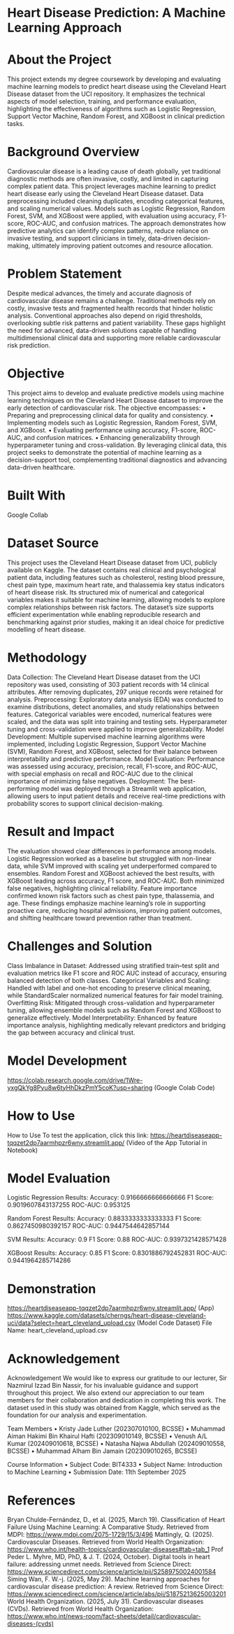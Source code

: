 ﻿# Heart Disease Prediction: A Machine Learning Approach 
# About the Project
This project extends my degree coursework by developing and evaluating machine learning models to predict heart disease using the Cleveland Heart Disease dataset from the UCI repository. It emphasizes the technical aspects of model selection, training, and performance evaluation, highlighting the effectiveness of algorithms such as Logistic Regression, Support Vector Machine, Random Forest, and XGBoost in clinical prediction tasks.

# Background Overview
Cardiovascular disease is a leading cause of death globally, yet traditional diagnostic methods are often invasive, costly, and limited in capturing complex patient data. This project leverages machine learning to predict heart disease early using the Cleveland Heart Disease dataset. Data preprocessing included cleaning duplicates, encoding categorical features, and scaling numerical values. Models such as Logistic Regression, Random Forest, SVM, and XGBoost were applied, with evaluation using accuracy, F1-score, ROC-AUC, and confusion matrices. The approach demonstrates how predictive analytics can identify complex patterns, reduce reliance on invasive testing, and support clinicians in timely, data-driven decision-making, ultimately improving patient outcomes and resource allocation.

# Problem Statement
Despite medical advances, the timely and accurate diagnosis of cardiovascular disease remains a challenge. Traditional methods rely on costly, invasive tests and fragmented health records that hinder holistic analysis. Conventional approaches also depend on rigid thresholds, overlooking subtle risk patterns and patient variability. These gaps highlight the need for advanced, data-driven solutions capable of handling multidimensional clinical data and supporting more reliable cardiovascular risk prediction.

# Objective
This project aims to develop and evaluate predictive models using machine learning techniques on the Cleveland Heart Disease dataset to improve the early detection of cardiovascular risk. The objective encompasses:
•	Preparing and preprocessing clinical data for quality and consistency.
•	Implementing models such as Logistic Regression, Random Forest, SVM, and XGBoost.
•	Evaluating performance using accuracy, F1-score, ROC-AUC, and confusion matrices.
•	Enhancing generalizability through hyperparameter tuning and cross-validation.
By leveraging clinical data, this project seeks to demonstrate the potential of machine learning as a decision-support tool, complementing traditional diagnostics and advancing data-driven healthcare.

# Built With
Google Collab

# Dataset Source
This project uses the Cleveland Heart Disease dataset from UCI, publicly available on Kaggle. The dataset contains real clinical and psychological patient data, including features such as cholesterol, resting blood pressure, chest pain type, maximum heart rate, and thalassemia key status indicators of heart disease risk. Its structured mix of numerical and categorical variables makes it suitable for machine learning, allowing models to explore complex relationships between risk factors. The dataset’s size supports efficient experimentation while enabling reproducible research and benchmarking against prior studies, making it an ideal choice for predictive modelling of heart disease.

# Methodology
Data Collection: The Cleveland Heart Disease dataset from the UCI repository was used, consisting of 303 patient records with 14 clinical attributes. After removing duplicates, 297 unique records were retained for analysis.
Preprocessing: Exploratory data analysis (EDA) was conducted to examine distributions, detect anomalies, and study relationships between features. Categorical variables were encoded, numerical features were scaled, and the data was split into training and testing sets. Hyperparameter tuning and cross-validation were applied to improve generalizability.
Model Development: Multiple supervised machine learning algorithms were implemented, including Logistic Regression, Support Vector Machine (SVM), Random Forest, and XGBoost, selected for their balance between interpretability and predictive performance.
Model Evaluation: Performance was assessed using accuracy, precision, recall, F1-score, and ROC-AUC, with special emphasis on recall and ROC-AUC due to the clinical importance of minimizing false negatives.
Deployment: The best-performing model was deployed through a Streamlit web application, allowing users to input patient details and receive real-time predictions with probability scores to support clinical decision-making.

# Result and Impact
The evaluation showed clear differences in performance among models. Logistic Regression worked as a baseline but struggled with non-linear data, while SVM improved with scaling yet underperformed compared to ensembles. Random Forest and XGBoost achieved the best results, with XGBoost leading across accuracy, F1 score, and ROC-AUC. Both minimized false negatives, highlighting clinical reliability. Feature importance confirmed known risk factors such as chest pain type, thalassemia, and age. These findings emphasize machine learning’s role in supporting proactive care, reducing hospital admissions, improving patient outcomes, and shifting healthcare toward prevention rather than treatment.

# Challenges and Solution
Class Imbalance in Dataset: Addressed using stratified train–test split and evaluation metrics like F1 score and ROC AUC instead of accuracy, ensuring balanced detection of both classes.
Categorical Variables and Scaling: Handled with label and one-hot encoding to preserve clinical meaning, while StandardScaler normalized numerical features for fair model training.
Overfitting Risk: Mitigated through cross-validation and hyperparameter tuning, allowing ensemble models such as Random Forest and XGBoost to generalize effectively.
Model Interpretability: Enhanced by feature importance analysis, highlighting medically relevant predictors and bridging the gap between accuracy and clinical trust.

# Model Development
https://colab.research.google.com/drive/1Wre-yxgQkYg8Pyu8w6tyHhDkzPmY5coK?usp=sharing (Google Colab Code)

# How to Use
How to Use
To test the application, click this link:
https://heartdiseaseapp-tqqzet2dp7aarmhpzr6wny.streamlit.app/
(Video of the App Tutorial in Notebook)

# Model Evaluation
Logistic Regression Results:
Accuracy: 0.9166666666666666
F1 Score: 0.9019607843137255
ROC-AUC: 0.953125

Random Forest Results:
Accuracy: 0.8833333333333333
F1 Score: 0.8627450980392157
ROC-AUC: 0.9447544642857144

SVM Results:
Accuracy: 0.9
F1 Score: 0.88
ROC-AUC: 0.9397321428571428

XGBoost Results:
Accuracy: 0.85
F1 Score: 0.8301886792452831
ROC-AUC: 0.9441964285714286

# Demonstration
https://heartdiseaseapp-tqqzet2dp7aarmhpzr6wny.streamlit.app/ (App)
https://www.kaggle.com/datasets/cherngs/heart-disease-cleveland-uci/data?select=heart_cleveland_upload.csv (Model Code Dataset) 
File Name: heart_cleveland_upload.csv

# Acknowledgement
Acknowledgement
We would like to express our gratitude to our lecturer, Sir Nazmirul Izzad Bin Nassir, for his invaluable guidance and support throughout this project. We also extend our appreciation to our team members for their collaboration and dedication in completing this work. The dataset used in this study was obtained from Kaggle, which served as the foundation for our analysis and experimentation.

Team Members
•	Kristy Jade Luther (202307010100, BCSSE)
•	Muhammad Aiman Hakimi Bin Khairul Hafti (202309010149, BCSSE)
•	Venush A/L Kumar (202409010618, BCSSE)
•	Natasha Najwa Abdullah (202409010558, BCSSE)
•	Muhammad Alham Bin Jamain (202309010265, BCSSE)

Course Information
•	Subject Code: BIT4333
•	Subject Name: Introduction to Machine Learning
•	Submission Date: 11th September 2025

# References
Bryan Chulde-Fernández, D., et al. (2025, March 19). Classification of Heart Failure Using Machine Learning: A Comparative Study. Retrieved from MDPI: https://www.mdpi.com/2075-1729/15/3/496
Mattingly, Q. (2025). Cardiovascular Diseases. Retrieved from World Health Organization: https://www.who.int/health-topics/cardiovascular-diseases#tab=tab_1
Prof Peder L. Myhre, MD, PhD, & J. T. (2024, October). Digital tools in heart failure: addressing unmet needs. Retrieved from Science Direct: https://www.sciencedirect.com/science/article/pii/S2589750024001584
Siming Wan, F. W.-j. (2025, May 29). Machine learning approaches for cardiovascular disease prediction: A review. Retrieved from Science Direct: https://www.sciencedirect.com/science/article/abs/pii/S1875213625003201
World Health Organization. (2025, July 31). Cardiovascular diseases (CVDs). Retrieved from World Health Organization: https://www.who.int/news-room/fact-sheets/detail/cardiovascular-diseases-(cvds)


